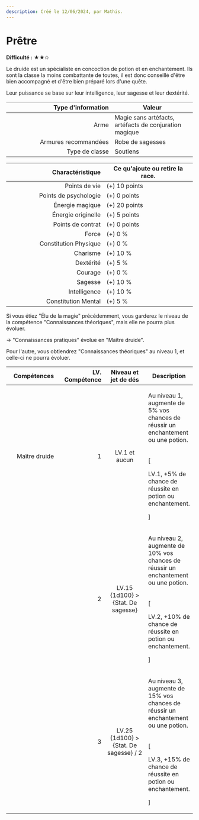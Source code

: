 ```yaml
---
description: Créé le 12/06/2024, par Mathis.
---
```


# Prêtre

**Difficulté :** ★★✩



Le druide est un spécialiste en concoction de potion et en enchantement. Ils sont la classe la moins combattante de toutes, il est donc conseillé d'être bien accompagné et d'être bien préparé lors d'une quête.

Leur puissance se base sur leur intelligence, leur sagesse et leur dextérité.

<table><thead><tr><th width="269" align="right">Type d'information</th><th>Valeur</th></tr></thead><tbody><tr><td align="right">Arme</td><td>Magie sans artéfacts, artéfacts de conjuration magique</td></tr><tr><td align="right">Armures recommandées</td><td>Robe de sagesses</td></tr><tr><td align="right">Type de classe</td><td>Soutiens</td></tr></tbody></table>

<table><thead><tr><th width="247" align="right">Charactéristique</th><th>Ce qu'ajoute ou retire la race.</th></tr></thead><tbody><tr><td align="right">Points de vie</td><td>(+) 10 points</td></tr><tr><td align="right">Points de psychologie</td><td>(+) 0 points</td></tr><tr><td align="right">Énergie magique</td><td>(+) 20 points</td></tr><tr><td align="right">Énergie originelle</td><td>(+) 5 points</td></tr><tr><td align="right">Points de contrat</td><td>(+) 0 points</td></tr><tr><td align="right">Force</td><td>(+) 0 %</td></tr><tr><td align="right">Constitution Physique</td><td>(+) 0 %</td></tr><tr><td align="right">Charisme</td><td>(+) 10 %</td></tr><tr><td align="right">Dextérité</td><td>(+) 5 %</td></tr><tr><td align="right">Courage</td><td>(+) 0 %</td></tr><tr><td align="right">Sagesse</td><td>(+) 10 %</td></tr><tr><td align="right">Intelligence</td><td>(+) 10 %</td></tr><tr><td align="right">Constitution Mental</td><td>(+) 5 %</td></tr></tbody></table>

Si vous étiez "Élu de la magie" précédemment, vous garderez le niveau de la compétence "Connaissances théoriques", mais elle ne pourra plus évoluer.

→ "Connaissances pratiques" évolue en "Maître druide".

Pour l'autre, vous obtiendrez "Connaissances théoriques" au niveau 1, et celle-ci ne pourra évoluer.

<table><thead><tr><th width="160" align="right">Compétences</th><th width="153" align="right">LV. Compétence</th><th width="179" align="center">Niveau et jet de dés</th><th>Description</th></tr></thead><tbody><tr><td align="right">Maître druide</td><td align="right">1</td><td align="center">LV.1 et aucun</td><td><p>Au niveau 1, augmente de 5% vos chances de réussir un enchantement ou une potion.</p><p><br>[</p><p>LV.1, +5% de chance de réussite en potion ou enchantement.</p><p>]</p></td></tr><tr><td align="right"></td><td align="right">2</td><td align="center">LV.15<br>{1d100} > {Stat. De sagesse}</td><td><p>Au niveau 2, augmente de 10% vos chances de réussir un enchantement ou une potion.</p><p><br>[</p><p>LV.2, +10% de chance de réussite en potion ou enchantement.</p><p>]</p></td></tr><tr><td align="right"></td><td align="right">3</td><td align="center">LV.25<br>{1d100} > {Stat. De sagesse} / 2</td><td><p>Au niveau 3, augmente de 15% vos chances de réussir un enchantement ou une potion.</p><p><br>[</p><p>LV.3, +15% de chance de réussite en potion ou enchantement.</p><p>]</p></td></tr></tbody></table>
